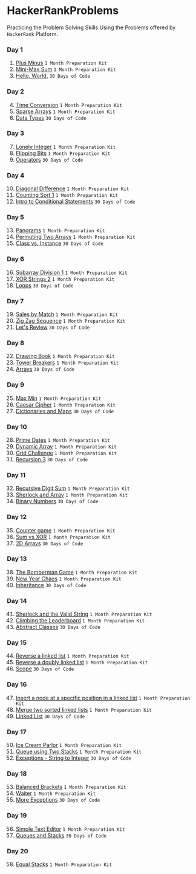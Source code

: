 # HackerRankProblems
Practicing the Problem Solving Skills Using the Problems offered by `HackerRank` Platform.

### Day 1

1. [Plus Minus](1%20Month%20Preparation%20Kit/Week%201/Day%201/Plus%20Minus.cpp) `1 Month Preparation Kit`
2. [Mini-Max Sum](1%20Month%20Preparation%20Kit/Week%201/Day%201/Mini-Max%20Sum.cpp) `1 Month Preparation Kit`
3. [Hello, World.](30%20Days%20of%20Code/First%2010%20Days/Day%201/Hello%20World.java) `30 Days of Code`

### Day 2

4. [Time Conversion](1%20Month%20Preparation%20Kit/Week%201/Day%202/Time%20Conversion.cpp) `1 Month Preparation Kit`
5. [Sparse Arrays](1%20Month%20Preparation%20Kit/Week%201/Day%202/Sparse%20Arrays.cpp) `1 Month Preparation Kit`
6. [Data Types](30%20Days%20of%20Code/First%2010%20Days/Day%202/Data%20Types.java) `30 Days of Code`

### Day 3

7. [Lonely Integer](1%20Month%20Preparation%20Kit/Week%201/Day%203/Lonely%20Integer.cpp) `1 Month Preparation Kit`
8. [Flipping Bits](1%20Month%20Preparation%20Kit/Week%201/Day%203/Flipping%20Bits.cpp) `1 Month Preparation Kit`
9. [Operators](30%20Days%20of%20Code/First%2010%20Days/Day%203/Operators.java) `30 Days of Code`


### Day 4

10. [Diagonal Difference](1%20Month%20Preparation%20Kit/Week%201/Day%204/Diagonal%20Difference.cpp) `1 Month Preparation Kit`
11. [Counting Sort 1](1%20Month%20Preparation%20Kit/Week%201/Day%204/Counting%20Sort%201.cpp) `1 Month Preparation Kit`
12. [Intro to Conditional Statements](30%20Days%20of%20Code/First%2010%20Days/Day%204/Intro%20to%20Conditional%20Statements.java) `30 Days of Code`

### Day 5

13. [Pangrams](1%20Month%20Preparation%20Kit/Week%201/Day%205/Pangrams.cpp) `1 Month Preparation Kit`
14. [Permuting Two Arrays](1%20Month%20Preparation%20Kit/Week%201/Day%205/Permuting%20Two%20Arrays.cpp) `1 Month Preparation Kit`
15. [Class vs. Instance](30%20Days%20of%20Code/First%2010%20Days/Day%205/Class%20vs.%20Instance.java) `30 Days of Code`

### Day 6

16. [Subarray Division 1](1%20Month%20Preparation%20Kit/Week%201/Day%206/Subarray%20Division%201.cpp) `1 Month Preparation Kit`
17. [XOR Strings 2](1%20Month%20Preparation%20Kit/Week%201/Day%206/XOR%20Strings%202.cpp) `1 Month Preparation Kit`
18. [Loops](30%20Days%20of%20Code/First%2010%20Days/Day%206/Loops.java) `30 Days of Code`

### Day 7

19. [Sales by Match](1%20Month%20Preparation%20Kit/Week%202/Day%207/Sales%20by%20Match.cpp) `1 Month Preparation Kit`
20. [Zig Zag Sequence](1%20Month%20Preparation%20Kit/Week%202/Day%207/Zig%20Zag%20Sequence.cpp) `1 Month Preparation Kit`
21. [Let's Review](30%20Days%20of%20Code/First%2010%20Days/Day%207/Let's%20Review.java) `30 Days of Code`

### Day 8

22. [Drawing Book](1%20Month%20Preparation%20Kit/Week%202/Day%208/Drawing%20Book.cpp) `1 Month Preparation Kit`
23. [Tower Breakers](1%20Month%20Preparation%20Kit/Week%202/Day%208/Tower%20Breakers.cpp) `1 Month Preparation Kit`
24. [Arrays](30%20Days%20of%20Code/First%2010%20Days/Day%208/Arrays.java) `30 Days of Code`

### Day 9

25. [Max Min](1%20Month%20Preparation%20Kit/Week%202/Day%209/Max%20Min.cpp) `1 Month Preparation Kit`
26. [Caesar Cipher](1%20Month%20Preparation%20Kit/Week%202/Day%209/Caesar%20Cipher.cpp) `1 Month Preparation Kit`
27. [Dictionaries and Maps](30%20Days%20of%20Code/First%2010%20Days/Day%209/Dictionaries%20and%20Maps.java) `30 Days of Code`

### Day 10

28. [Prime Dates](1%20Month%20Preparation%20Kit/Week%202/Day%2010/Prime%20Dates.cpp) `1 Month Preparation Kit`
29. [Dynamic Array](1%20Month%20Preparation%20Kit/Week%202/Day%2010/Dynamic%20Array.cpp) `1 Month Preparation Kit`
30. [Grid Challenge](1%20Month%20Preparation%20Kit/Week%202/Day%2010/Grid%20Challenge.cpp) `1 Month Preparation Kit`
31. [Recursion 3](30%20Days%20of%20Code/First%2010%20Days/Day%2010/Recursion%203.java) `30 Days of Code`

### Day 11

32. [Recursive Digit Sum](1%20Month%20Preparation%20Kit/Week%202/Day%2011/Recursive%20Digit%20Sum.cpp) `1 Month Preparation Kit`
33. [Sherlock and Array](1%20Month%20Preparation%20Kit/Week%202/Day%2011/Sherlock%20and%20Array.cpp) `1 Month Preparation Kit`
34. [Binary Numbers](30%20Days%20of%20Code/Second%2010%20Days/Day%2011/Binary%20Numbers.java) `30 Days of Code`

### Day 12

35. [Counter game](1%20Month%20Preparation%20Kit/Week%202/Day%2012/Counter%20game.cpp) `1 Month Preparation Kit`
36. [Sum vs XOR](1%20Month%20Preparation%20Kit/Week%202/Day%2012/Sum%20vs%20XOR.cpp) `1 Month Preparation Kit`
37. [2D Arrays](30%20Days%20of%20Code/Second%2010%20Days/Day%2012/2D%20Arrays.java) `30 Days of Code`

### Day 13

38. [The Bomberman Game](1%20Month%20Preparation%20Kit/Week%203/Day%2013/The%20Bomberman%20Game.cpp) `1 Month Preparation Kit`
39. [New Year Chaos](1%20Month%20Preparation%20Kit/Week%203/Day%2013/New%20Year%20Chaos.cpp) `1 Month Preparation Kit`
40. [Inheritance](30%20Days%20of%20Code/Second%2010%20Days/Day%2013/Inheritance.java) `30 Days of Code`

### Day 14

41. [Sherlock and the Valid String](1%20Month%20Preparation%20Kit/Week%203/Day%2014/Sherlock%20and%20the%20Valid%20String.cpp) `1 Month Preparation Kit`
42. [Climbing the Leaderboard](1%20Month%20Preparation%20Kit/Week%203/Day%2014/Climbing%20the%20Leaderboard.cpp) `1 Month Preparation Kit`
43. [Abstract Classes](30%20Days%20of%20Code/Second%2010%20Days/Day%2014/Abstract%20Classes.java) `30 Days of Code`

### Day 15

44. [Reverse a linked list](1%20Month%20Preparation%20Kit/Week%203/Day%2015/Reverse%20a%20linked%20list.cpp) `1 Month Preparation Kit`
45. [Reverse a doubly linked list](1%20Month%20Preparation%20Kit/Week%203/Day%2015/Reverse%20a%20doubly%20linked%20list.cpp) `1 Month Preparation Kit`
46. [Scope](30%20Days%20of%20Code/Second%2010%20Days/Day%2015/Scope.java) `30 Days of Code`

### Day 16
47. [Insert a node at a specific position in a linked list](1%20Month%20Preparation%20Kit/Week%203/Day%2016/Insert%20a%20node%20at%20a%20specific%20position%20in%20a%20linked%20list.cpp) `1 Month Preparation Kit`
48. [Merge two sorted linked lists](1%20Month%20Preparation%20Kit/Week%203/Day%2016/Merge%20two%20sorted%20linked%20lists.cpp) `1 Month Preparation Kit`
49. [Linked List](30%20Days%20of%20Code/Second%2010%20Days/Day%2016/Linked%20List.java) `30 Days of Code`

### Day 17

50. [Ice Cream Parlor](1%20Month%20Preparation%20Kit/Week%203/Day%2017/Ice%20Cream%20Parlor.cpp) `1 Month Preparation Kit`
51. [Queue using Two Stacks](1%20Month%20Preparation%20Kit/Week%203/Day%2017/Queue%20using%20Two%20Stacks.cpp) `1 Month Preparation Kit`
52. [Exceptions - String to Integer](30%20Days%20of%20Code/Second%2010%20Days/Day%2017/Exceptions%20-%20String%20to%20Integer.java) `30 Days of Code`

### Day 18

53. [Balanced Brackets](1%20Month%20Preparation%20Kit/Week%203/Day%2018/Balanced%20Brackets.cpp) `1 Month Preparation Kit`
54. [Waiter](1%20Month%20Preparation%20Kit/Week%203/Day%2018/Waiter.cpp) `1 Month Preparation Kit`
55. [More Exceptions](30%20Days%20of%20Code/Second%2010%20Days/Day%2018/More%20Exceptions.java) `30 Days of Code`

### Day 19

56. [Simple Text Editor](1%20Month%20Preparation%20Kit/Week%203/Day%2019/Simple%20Text%20Editor.cpp) `1 Month Preparation Kit`
57. [Queues and Stacks](30%20Days%20of%20Code/Second%2010%20Days/Day%2019/Queues%20and%20Stacks.java) `30 Days of Code`

### Day 20

58. [Equal Stacks](1%20Month%20Preparation%20Kit/Week%204/Day%2020/Equal%20Stacks.cpp) `1 Month Preparation Kit`

